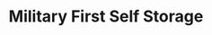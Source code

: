 ---
title: "Military First Self Storage"
url: /bunnlevel/military-first-self-storage/
shop: storage rental
---